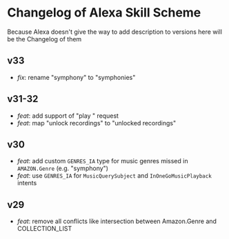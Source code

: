 # Changelog of Alexa Skill Scheme

Because Alexa doesn't give the way to add description to versions
here will be the Changelog of them

## v33

- *fix*: rename "symphony" to "symphonies" 

## v31-32

- *feat*: add support of "play <collection>" request
- *feat*: map "unlock recordings" to "unlocked recordings"

## v30

- *feat*: add custom `GENRES_IA` type for music genres missed in `AMAZON.Genre` (e.g. "symphony")
- *feat*: use `GENRES_IA` for `MusicQuerySubject` and `InOneGoMusicPlayback` intents

## v29

- *feat*: remove all conflicts like intersection between Amazon.Genre and COLLECTION_LIST
